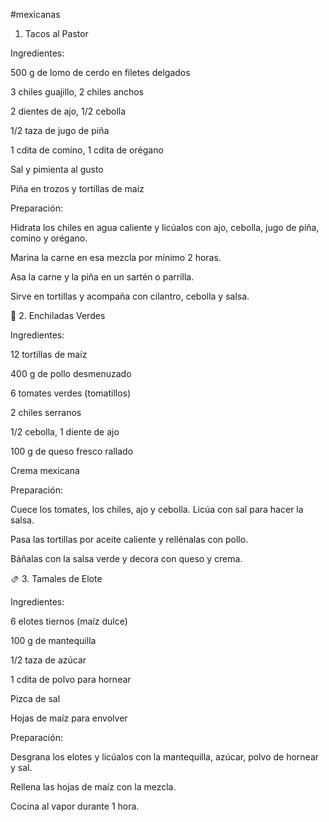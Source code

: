 #mexicanas
1. Tacos al Pastor

Ingredientes:

500 g de lomo de cerdo en filetes delgados

3 chiles guajillo, 2 chiles anchos

2 dientes de ajo, 1/2 cebolla

1/2 taza de jugo de piña

1 cdita de comino, 1 cdita de orégano

Sal y pimienta al gusto

Piña en trozos y tortillas de maíz

Preparación:

Hidrata los chiles en agua caliente y licúalos con ajo, cebolla, jugo de piña, comino y orégano.

Marina la carne en esa mezcla por mínimo 2 horas.

Asa la carne y la piña en un sartén o parrilla.

Sirve en tortillas y acompaña con cilantro, cebolla y salsa.

🌯 2. Enchiladas Verdes

Ingredientes:

12 tortillas de maíz

400 g de pollo desmenuzado

6 tomates verdes (tomatillos)

2 chiles serranos

1/2 cebolla, 1 diente de ajo

100 g de queso fresco rallado

Crema mexicana

Preparación:

Cuece los tomates, los chiles, ajo y cebolla. Licúa con sal para hacer la salsa.

Pasa las tortillas por aceite caliente y rellénalas con pollo.

Báñalas con la salsa verde y decora con queso y crema.

🫔 3. Tamales de Elote

Ingredientes:

6 elotes tiernos (maíz dulce)

100 g de mantequilla

1/2 taza de azúcar

1 cdita de polvo para hornear

Pizca de sal

Hojas de maíz para envolver

Preparación:

Desgrana los elotes y licúalos con la mantequilla, azúcar, polvo de hornear y sal.

Rellena las hojas de maíz con la mezcla.

Cocina al vapor durante 1 hora.